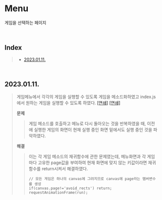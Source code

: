 # Menu

게임을 선택하는 페이지

<br/>

## Index

> - [2023.01.11.](#20230111)

<br/>

## 2023.01.11.

> 게임메뉴에서 각각의 게임을 실행할 수 있도록 게임을 메소드화하였고 index.js에서 원하는 게임을 실행할 수 있도록 하였다.
> [[연쇄]](./shoot_balls.md#20230111) [[연쇄]](./avoid_rects.md#20230111)
>
> **문제**
>
> > 게임 메소드를 호출하고 메뉴로 다시 돌아오는 것을 반복하였을 때, 이전에 실행한 게임의 화면이 현재 실행 중인 화면 밑에서도 실행 중인 것을 파악하였다.
>
> **해결**
>
> > 이는 각 게임 메소드의 재귀함수에 관한 문제였는데, 메뉴화면과 각 게임마다 고유한 page값을 부여하여 현재 화면에 맞지 않는 키값이라면 재귀함수를 return시켜서 해결하였다.
> >
> > ```
> > // 모든 게임은 하나의 canvas에 그려지므로 canvas에 page라는 멤버변수를 생성
> > if(canvas.page!='avoid_rects') return;
> > requestAnimationFrame(run);
> > ```
